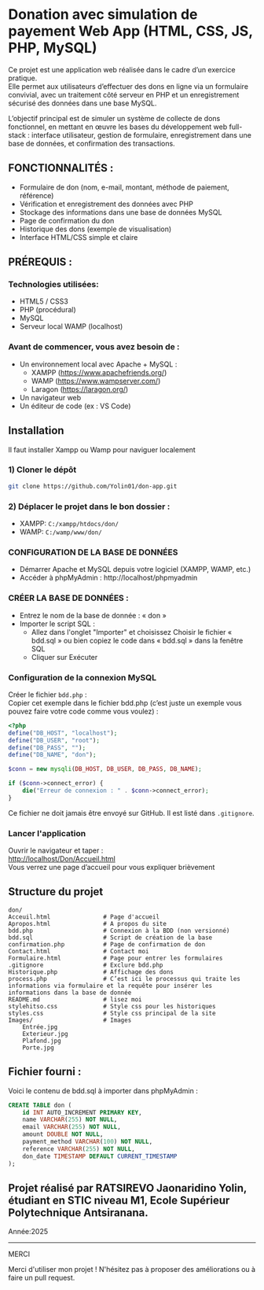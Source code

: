 
# Donation avec simulation de payement Web App (HTML, CSS, JS, PHP, MySQL)

Ce projet est une application web réalisée dans le cadre d’un exercice pratique.  
Elle permet aux utilisateurs d’effectuer des dons en ligne via un formulaire convivial, avec un traitement côté serveur en PHP et un enregistrement sécurisé des données dans une base MySQL.

L’objectif principal est de simuler un système de collecte de dons fonctionnel, en mettant en œuvre les bases du développement web full-stack : interface utilisateur, gestion de formulaire, enregistrement dans une base de données, et confirmation des transactions.

## FONCTIONNALITÉS :
- Formulaire de don (nom, e-mail, montant, méthode de paiement, référence)
- Vérification et enregistrement des données avec PHP
- Stockage des informations dans une base de données MySQL
- Page de confirmation du don
- Historique des dons (exemple de visualisation)
- Interface HTML/CSS simple et claire

## PRÉREQUIS :
### Technologies utilisées:
- HTML5 / CSS3
- PHP (procédural)
- MySQL
- Serveur local WAMP (localhost)

### Avant de commencer, vous avez besoin de :
- Un environnement local avec Apache + MySQL :
  - XAMPP (https://www.apachefriends.org/)
  - WAMP (https://www.wampserver.com/)
  - Laragon (https://laragon.org/)
- Un navigateur web
- Un éditeur de code (ex : VS Code)

## Installation

Il faut installer Xampp ou Wamp pour naviguer localement

### 1) Cloner le dépôt
```bash
git clone https://github.com/Yolin01/don-app.git
```

### 2) Déplacer le projet dans le bon dossier :
- XAMPP: `C:/xampp/htdocs/don/`
- WAMP: `C:/wamp/www/don/`

### CONFIGURATION DE LA BASE DE DONNÉES
- Démarrer Apache et MySQL depuis votre logiciel (XAMPP, WAMP, etc.)
- Accéder à phpMyAdmin : http://localhost/phpmyadmin

### CRÉER LA BASE DE DONNÉES :
- Entrez le nom de la base de donnée : « don »
- Importer le script SQL :
  - Allez dans l'onglet "Importer" et choisissez Choisir le fichier « bdd.sql » ou bien copiez le code dans « bdd.sql » dans la fenêtre SQL
  - Cliquer sur Exécuter

### Configuration de la connexion MySQL

Créer le fichier `bdd.php` :  
Copier cet exemple dans le fichier bdd.php (c’est juste un exemple vous pouvez faire votre code comme vous voulez) :

```php
<?php
define("DB_HOST", "localhost"); 
define("DB_USER", "root"); 
define("DB_PASS", ""); 
define("DB_NAME", "don");

$conn = new mysqli(DB_HOST, DB_USER, DB_PASS, DB_NAME);

if ($conn->connect_error) {
    die("Erreur de connexion : " . $conn->connect_error);
}
```

Ce fichier ne doit jamais être envoyé sur GitHub. Il est listé dans `.gitignore`.

### Lancer l'application

Ouvrir le navigateur et taper :  
[http://localhost/Don/Accueil.html](http://localhost/Don/Accueil.html)  
Vous verrez une page d’accueil pour vous expliquer brièvement

## Structure du projet

```
don/
Acceuil.html               # Page d'accueil
Apropos.html               # A propos du site
bdd.php                    # Connexion à la BDD (non versionné)
bdd.sql                    # Script de création de la base
confirmation.php           # Page de confirmation de don
Contact.html               # Contact moi
Formulaire.html            # Page pour entrer les formulaires
.gitignore                 # Exclure bdd.php
Historique.php             # Affichage des dons
process.php                # C’est ici le processus qui traite les informations via formulaire et la requête pour insérer les informations dans la base de donnée
README.md                  # lisez moi
stylehitso.css             # Style css pour les historiques
styles.css                 # Style css principal de la site
Images/                    # Images
    Entrée.jpg 
    Exterieur.jpg
    Plafond.jpg
    Porte.jpg
```

## Fichier fourni :

Voici le contenu de bdd.sql à importer dans phpMyAdmin :
```sql
CREATE TABLE don (
    id INT AUTO_INCREMENT PRIMARY KEY,
    name VARCHAR(255) NOT NULL,
    email VARCHAR(255) NOT NULL,
    amount DOUBLE NOT NULL,
    payment_method VARCHAR(100) NOT NULL,
    reference VARCHAR(255) NOT NULL,
    don_date TIMESTAMP DEFAULT CURRENT_TIMESTAMP
);
```

## Projet réalisé par RATSIREVO Jaonaridino Yolin, étudiant en STIC niveau M1, Ecole Supérieur Polytechnique Antsiranana.
Année:2025

---
MERCI

Merci d'utiliser mon projet ! N'hésitez pas à proposer des améliorations ou à faire un pull request.
